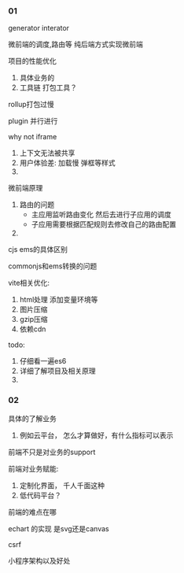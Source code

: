 

### 01 

generator 
interator

微前端的调度,路由等
纯后端方式实现微前端


项目的性能优化
1. 具体业务的
2. 工具链 打包工具？


rollup打包过慢

plugin 并行进行


why not iframe
1. 上下文无法被共享
2. 用户体验差: 加载慢 弹框等样式
3. 

微前端原理
1. 路由的问题
    - 主应用监听路由变化 然后去进行子应用的调度
    - 子应用需要根据匹配规则去修改自己的路由配置 
2. 

cjs ems的具体区别 

commonjs和ems转换的问题


vite相关优化:
1. html处理 添加变量环境等
2. 图片压缩
3. gzip压缩
4. 依赖cdn



todo:
1. 仔细看一遍es6
2. 详细了解项目及相关原理
3. 



### 02

具体的了解业务
1. 例如云平台， 怎么才算做好，有什么指标可以表示 


前端不只是对业务的support  

前端对业务赋能:
1. 定制化界面， 千人千面这种
2. 低代码平台？


前端的难点在哪


echart 的实现 是svg还是canvas


csrf

小程序架构以及好处
